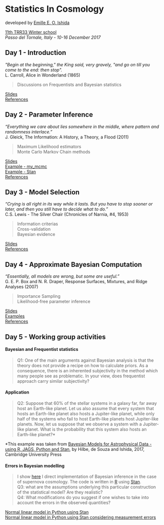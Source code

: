 # Statistics In Cosmology  
developed by [Emille E. O. Ishida](www.emilleishida.com)

[11th TRR33 Winter school](http://darkuniverse.uni-hd.de/view/Main/WinterSchool17)  
*Passo del Tornale, Italy - 10-16 December 2017*



## Day 1 - Introduction

*"Begin at the beginning," the King said, very gravely, "and go on till you come to the end: then stop".*  
L. Carroll, Alice in Wonderland (1865)

> Discussions on Frequentists and Bayesian statistics  
    
[Slides](https://www.dropbox.com/s/bkrqy5vebp008tl/StatisticsInCosmology_day1.pdf?dl=0)  
[References](https://github.com/emilleishida/StatisticsInCosmology/tree/master/I_Frequentist_vs_Bayesian/references)  

## Day 2 - Parameter Inference  

*“Everything we care about lies somewhere in the middle, where pattern and randomness interlace.”*  
J. Gleick, The Information: A History, a Theory, a Flood (2011)  

> Maximum Likelihood estimators  
> Monte Carlo Markov Chain methods  

[Slides](https://www.dropbox.com/s/rakm8mrla16oqcs/StatisticsInCosmology_day2.pdf?dl=0)  
[Example - my_mcmc](https://github.com/emilleishida/StatisticsInCosmology/tree/master/II_Parameter_Inference/my_first_MCMC.py)  
[Example - Stan](https://github.com/astrobayes/BMAD/blob/master/chapter_4/code_4.3.py)  
[References](https://github.com/emilleishida/StatisticsInCosmology/tree/master/II_Parameter_Inference/references)


## Day 3 - Model Selection

*“Crying is all right in its way while it lasts. But you have to stop sooner or later, and then you still have to decide what to do.”*  
C.S. Lewis - The Silver Chair (Chronicles of Narnia, #4, 1953)

> Information criterias  
> Cross-validation  
> Bayesian evidence  
 
[Slides](https://www.dropbox.com/s/3tjpuj0wx3xannk/StatisticsInCosmology_day3.pdf?dl=0)  
[References](https://github.com/emilleishida/StatisticsInCosmology/tree/master/III_Model_Selection)

## Day 4 - Approximate Bayesian Computation

*“Essentially, all models are wrong, but some are useful.”*  
 G. E. P. Box and N. R. Draper, Response Surfaces, Mixtures, and Ridge Analyses (2007)

> Importance Sampling  
> Likelihood-free parameter inference  
 
[Slides](https://www.dropbox.com/s/fw72h7y78770min/StatisticsInCosmology_day4.pdf?dl=0)  
[Examples](https://github.com/emilleishida/StatisticsInCosmology/tree/master/IV_ABC)  
[References](https://github.com/emilleishida/StatisticsInCosmology/tree/master/IV_ABC/references)


## Day 5 - Working group activities

#### Bayesian and Frequentist statistics
     
> Q1: One of the main arguments against Bayesian analysis is that the theory does not provide a recipe on how to calculate priors. As a consequence, there is an inherented subjectivity in the method which many people see as problematic. In your view, does frequentist approach carry similar subjectivity?

#### Application

> Q2: Suppose that 60% of the stellar systems in a galaxy far,  far away host an Earth-like planet. Let us also assume that every system that hosts an Earth-like planet also hosts a Jupiter-like planet, while only half of the systems who fail to host Earth-like planets host Jupiter-like planets. Now, let us suppose that we observe a system with a Jupiter-like planet. What is the probability that this system also hosts an Earth-like planet?*   

*This example was taken from [Bayesian Models for Astrophysical Data - using R, JAGS, Python and Stan](www.bayesianmodelsforastrophysicaldata.com), by Hilbe, de Souza and Ishida, 2017, Cambridge University Press  

#### Errors in Bayesian modelling

> I show [here](https://github.com/emilleishida/StatisticsInCosmology/blob/master/sncosmology.R) I direct implementation of Bayesian inference in the case of supernova cosmology. The code is written in [R](https://www.r-project.org/) using [Stan](http://mc-stan.org/).  
> Q3: what are the assumptions underlying this particular construction of the statistical model? Are they realistic?  
> Q4: What modifications do you suggest if one wishes to take into account the errors in the observed quantities?  

[Normal linear model in Python using Stan](https://github.com/astrobayes/BMAD/blob/master/chapter_4/code_4.3.py)  
[Normal linear model in Python using Stan considering measurement errors](https://github.com/astrobayes/BMAD/blob/master/chapter_4/code_4.11.py)


